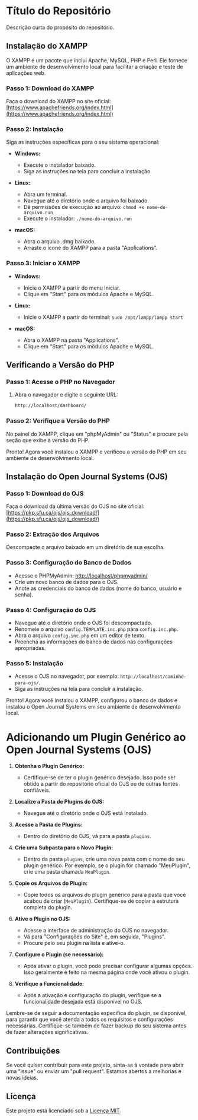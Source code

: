 # Título do Repositório

Descrição curta do propósito do repositório.

## Instalação do XAMPP

O XAMPP é um pacote que inclui Apache, MySQL, PHP e Perl. Ele fornece um ambiente de desenvolvimento local para facilitar a criação e teste de aplicações web.

### Passo 1: Download do XAMPP

Faça o download do XAMPP no site oficial: [https://www.apachefriends.org/index.html](https://www.apachefriends.org/index.html)

### Passo 2: Instalação

Siga as instruções específicas para o seu sistema operacional:

- **Windows:**
  - Execute o instalador baixado.
  - Siga as instruções na tela para concluir a instalação.

- **Linux:**
  - Abra um terminal.
  - Navegue até o diretório onde o arquivo foi baixado.
  - Dê permissões de execução ao arquivo: `chmod +x nome-do-arquivo.run`
  - Execute o instalador: `./nome-do-arquivo.run`

- **macOS:**
  - Abra o arquivo .dmg baixado.
  - Arraste o ícone do XAMPP para a pasta "Applications".

### Passo 3: Iniciar o XAMPP

- **Windows:**
  - Inicie o XAMPP a partir do menu Iniciar.
  - Clique em "Start" para os módulos Apache e MySQL.

- **Linux:**
  - Inicie o XAMPP a partir do terminal: `sudo /opt/lampp/lampp start`

- **macOS:**
  - Abra o XAMPP na pasta "Applications".
  - Clique em "Start" para os módulos Apache e MySQL.

## Verificando a Versão do PHP

### Passo 1: Acesse o PHP no Navegador

  1. Abra o navegador e digite o seguinte URL:

      ```bash
      http://localhost/dashboard/

### Passo 2: Verifique a Versão do PHP

No painel do XAMPP, clique em "phpMyAdmin" ou "Status" e procure pela seção que exibe a versão do PHP.

Pronto! Agora você instalou o XAMPP e verificou a versão do PHP em seu ambiente de desenvolvimento local.

## Instalação do Open Journal Systems (OJS)

### Passo 1: Download do OJS

Faça o download da última versão do OJS no site oficial: [https://pkp.sfu.ca/ojs/ojs_download/](https://pkp.sfu.ca/ojs/ojs_download/)

### Passo 2: Extração dos Arquivos

Descompacte o arquivo baixado em um diretório de sua escolha.

### Passo 3: Configuração do Banco de Dados

- Acesse o PHPMyAdmin: [http://localhost/phpmyadmin/](http://localhost/phpmyadmin/)
- Crie um novo banco de dados para o OJS.
- Anote as credenciais do banco de dados (nome do banco, usuário e senha).

### Passo 4: Configuração do OJS

- Navegue até o diretório onde o OJS foi descompactado.
- Renomeie o arquivo `config.TEMPLATE.inc.php` para `config.inc.php`.
- Abra o arquivo `config.inc.php` em um editor de texto.
- Preencha as informações do banco de dados nas configurações apropriadas.

### Passo 5: Instalação

- Acesse o OJS no navegador, por exemplo: `http://localhost/caminho-para-ojs/`.
- Siga as instruções na tela para concluir a instalação.

Pronto! Agora você instalou o XAMPP, configurou o banco de dados e instalou o Open Journal Systems em seu ambiente de desenvolvimento local.

# Adicionando um Plugin Genérico ao Open Journal Systems (OJS)

1. **Obtenha o Plugin Genérico:**
   - Certifique-se de ter o plugin genérico desejado. Isso pode ser obtido a partir do repositório oficial do OJS ou de outras fontes confiáveis.

2. **Localize a Pasta de Plugins do OJS:**
   - Navegue até o diretório onde o OJS está instalado.

3. **Acesse a Pasta de Plugins:**
   - Dentro do diretório do OJS, vá para a pasta `plugins`.

4. **Crie uma Subpasta para o Novo Plugin:**
   - Dentro da pasta `plugins`, crie uma nova pasta com o nome do seu plugin genérico. Por exemplo, se o plugin for chamado "MeuPlugin", crie uma pasta chamada `MeuPlugin`.

5. **Copie os Arquivos do Plugin:**
   - Copie todos os arquivos do plugin genérico para a pasta que você acabou de criar (`MeuPlugin`). Certifique-se de copiar a estrutura completa do plugin.

6. **Ative o Plugin no OJS:**
   - Acesse a interface de administração do OJS no navegador.
   - Vá para "Configurações do Site" e, em seguida, "Plugins".
   - Procure pelo seu plugin na lista e ative-o.

7. **Configure o Plugin (se necessário):**
   - Após ativar o plugin, você pode precisar configurar algumas opções. Isso geralmente é feito na mesma página onde você ativou o plugin.

8. **Verifique a Funcionalidade:**
   - Após a ativação e configuração do plugin, verifique se a funcionalidade desejada está disponível no OJS.

Lembre-se de seguir a documentação específica do plugin, se disponível, para garantir que você atenda a todos os requisitos e configurações necessárias. Certifique-se também de fazer backup do seu sistema antes de fazer alterações significativas.


## Contribuições

Se você quiser contribuir para este projeto, sinta-se à vontade para abrir uma "issue" ou enviar um "pull request". Estamos abertos a melhorias e novas ideias.

## Licença

Este projeto está licenciado sob a [Licença MIT](LICENSE).
